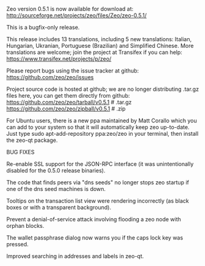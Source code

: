 Zeo version 0.5.1 is now available for download at:
http://sourceforge.net/projects/zeo/files/Zeo/zeo-0.5.1/

This is a bugfix-only release.

This release includes 13 translations, including 5 new translations:
Italian, Hungarian, Ukranian, Portuguese (Brazilian) and Simplified Chinese.
More translations are welcome; join the project at Transifex if you can help:
https://www.transifex.net/projects/p/zeo/

Please report bugs using the issue tracker at github:
https://github.com/zeo/zeo/issues

Project source code is hosted at github; we are no longer
distributing .tar.gz files here, you can get them
directly from github:
https://github.com/zeo/zeo/tarball/v0.5.1  # .tar.gz
https://github.com/zeo/zeo/zipball/v0.5.1  # .zip

For Ubuntu users, there is a new ppa maintained by Matt Corallo which
you can add to your system so that it will automatically keep
zeo up-to-date.  Just type
sudo apt-add-repository ppa:zeo/zeo
in your terminal, then install the zeo-qt package.


BUG FIXES

Re-enable SSL support for the JSON-RPC interface (it was unintentionally
disabled for the 0.5.0 release binaries).

The code that finds peers via "dns seeds" no longer stops zeo startup
if one of the dns seed machines is down.

Tooltips on the transaction list view were rendering incorrectly (as black boxes
or with a transparent background).

Prevent a denial-of-service attack involving flooding a zeo node with
orphan blocks.

The wallet passphrase dialog now warns you if the caps lock key was pressed.

Improved searching in addresses and labels in zeo-qt.
